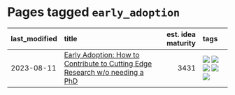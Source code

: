 # Pages tagged `early_adoption`

|last_modified|title|est. idea maturity|tags
|:---|:---|---:|:---|
|2023-08-11|[Early Adoption: How to Contribute to Cutting Edge Research w/o needing a PhD](../early_adoption_and_fomo.md)|3431|[![](https://img.shields.io/badge/tag-autobiographical-11772b)](../tags/autobiographical.md) [![](https://img.shields.io/badge/tag-career_advice-9a9fc4)](../tags/career_advice.md) [![](https://img.shields.io/badge/tag-early_adoption-82f6b0)](../tags/early_adoption.md) [![](https://img.shields.io/badge/tag-mentoring-7a169c)](../tags/mentoring.md) [![](https://img.shields.io/badge/tag-reddit-254eb)](../tags/reddit.md)|